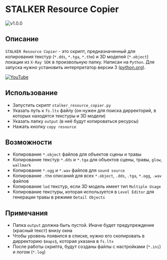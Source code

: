 # STALKER Resource Copier
![v1.0.0](https://github-production-user-asset-6210df.s3.amazonaws.com/7983249/239714268-858df56b-41f1-47eb-b7f0-f8d84320bc61.png)

## Описание
`STALKER Resource Copier` - это скрипт, предназначенный для копирования текстур (`*.dds`, `*.tga`, `*.thm`) и 3D моделей (`*.object`) локации из `X-Ray SDK` в произвольную папку. Написан на `Python`. Для запуска нужно установить интерпретатор версии 3 ([python.org](http://www.python.org/)). 

[![YouTube](http://github.com/PavelBlend/stalker-resource-copier/assets/7983249/b3e1f5b9-730b-4efa-b700-0606179ebe34)](http://youtu.be/zBAwqhdSHCw)

## Использование
- Запустить скрипт `stalker_resource_copier.py`
- Указать путь к `fs.ltx` файлу (он нужен для поиска дирректорий, в которых находятся текстуры и 3D модели)
- Указать папку `output` (в неё будут копироваться ресурсы)
- Нажать кнопку `copy resource`

## Возможности
- Копирование `*.object` файлов для объектов сцены и травы
- Копирование текстур `*.dds` и `*.tga` для объектов сцены, травы, `glow`, `wallmark`
- Копирование `*.ogg` и `*.wav` файлов для `sound source`
- Копирование `.thm` описаний для всех `*.object`, `.dds`, `.tga`, `*.ogg`, `.wav` файлов
- Копирование `lod` текстур, если 3D модель имеет тип `Multiple Usage`
- Копирование текстуры, которая используется в `Level Editor` для генерации травы в режиме `Detail Objects`

## Примечания
- Папка `output` должна быть пустой. Иначе будет предупреждение (красный текст) внизу окна
- Чтобы уровень появился в списке, нужно его скопировать в дирректорию `$maps$`, которая указана в `fs.ltx`
- После работы скрипта, будут созданы файлы с настройками (`*.ini`) и логом (`*.log`)
